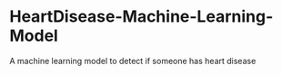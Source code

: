 # HeartDisease-Machine-Learning-Model
A machine learning model to detect if someone has heart disease

